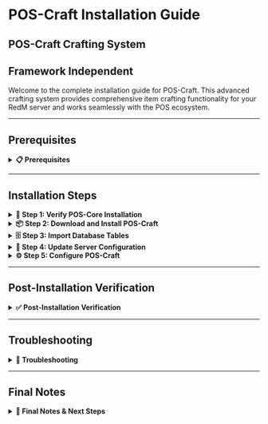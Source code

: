 # POS-Craft Installation Guide

## POS-Craft Crafting System

## Framework Independent

Welcome to the complete installation guide for POS-Craft. This advanced crafting system provides comprehensive item crafting functionality for your RedM server and works seamlessly with the POS ecosystem.

***

## Prerequisites
<details>

<summary><strong>📋 Prerequisites</strong></summary>

Before beginning the installation process, ensure you have:

* **POS-Core** properly installed and running (required)
* **Server access** with file modification permissions
* **Keymaster** access for script downloads
* **Recent server backup** (highly recommended)
* **Database access** for table import

{% hint style="danger" %}
**Critical Requirement**: POS-Core must be installed before POS-Craft. POS-Craft depends on POS-Core for core functionality.
{% endhint %}

</details>

***

## Installation Steps

<details>

<summary><strong>🚀 Step 1: Verify POS-Core Installation</strong></summary>

Before installing POS-Craft, ensure POS-Core is properly installed:

1. Navigate to your `resources/[POS]/` folder
2. Verify that `POS-Core` folder exists
3. Check that POS-Core is running without errors in your server console

```
resources/
└── [POS]/
   └── POS-Core/        ← This must exist
```

{% hint style="warning" %}
**Important**: If POS-Core is not installed, please install it first before proceeding with POS-Craft.
{% endhint %}

</details>

<details>

<summary><strong>📦 Step 2: Download and Install POS-Craft</strong></summary>

Download and install the POS-Craft script:

1. Access your **Keymaster** account
2. Download the **POS-Craft** script
3. Extract the downloaded files
4. Place the `POS-Craft` folder inside your `[POS]` directory

```
[POS]/
├── POS-Core/
└── POS-Craft/          ← Add this folder
```

</details>

<details>

<summary><strong>🗄️ Step 3: Import Database Tables</strong></summary>

{% hint style="danger" %}
**Critical Database Step**: The script requires specific database tables to function properly.
{% endhint %}

Import the required database structure:

1. Navigate to the `[POS]/POS-Craft/sql/` folder
2. **Open** your database management tool (phpMyAdmin, HeidiSQL, etc.)
3. **Select** your server's database
4. **Import** or **execute** the SQL file(s) found in the sql folder

```sql
-- Example: Execute the SQL file in your database
-- This will create the necessary tables for POS-Craft
```

{% hint style="info" %}
**Database Tools**: You can use phpMyAdmin, HeidiSQL, MySQL Workbench, or the command line to execute the SQL files.
{% endhint %}

**Verify Database Import:**

* Check that new tables have been created in your database
* Look for tables with names starting with `pos_craft_` or similar
* Ensure no errors occurred during the import process

</details>

<details>

<summary><strong>🔧 Step 4: Update Server Configuration</strong></summary>

Configure your server.cfg with the proper load order:

1. Open your `server.cfg` file
2. **Add** `ensure POS-Craft` after POS-Core:

```cfg
# POS Scripts
ensure POS-Core
ensure POS-Craft         ← Add this line here
```

{% hint style="warning" %}
**Load Order is Critical:** Make sure POS-Craft loads after POS-Core but can load before or after other POS scripts.
{% endhint %}

</details>

<details>

<summary><strong>⚙️ Step 5: Configure POS-Craft</strong></summary>

Configure POS-Craft to your liking:

1. Navigate to `resources/[POS]/POS-Craft/shared/config.lua`
2. **Review** and **modify** the configuration settings as needed
3. **Configure** the following key settings:
   * **Crafting Locations**: Set up crafting stations and their positions
   * **Job Requirements**: Configure which jobs can access specific crafting stations
   * **Recipes**: Define crafting recipes and requirements
   * **Categories**: Organize crafting items into categories
   * **Discord Webhooks**: Set up logging for crafting activities
4. **Save** your changes
5. **Navigate** to `resources/[POS]/POS-Craft/shared/config.js`
6. **Configure** the language settings.

{% hint style="info" %}
**Configuration**: Review all available options in both config files and adjust them to match your server's needs. This includes crafting locations, job requirements, recipes, and UI language settings.
{% endhint %}

</details>

***

## Post-Installation Verification
<details>

<summary><strong>✅ Post-Installation Verification</strong></summary>

#### Testing Your Installation

1. **Start your server** and monitor the console for errors
2. **Join with a test character** and verify:
   * No console errors related to POS-Craft
   * POS-Core integration working properly
   * Database connections established
   * Crafting stations respond to interactions
   * Crafting UI opens correctly
   * Recipes function as configured

#### Common Success Indicators

* ✅ No console errors related to POS-Craft
* ✅ POS-Core integration messages appear in console
* ✅ Database tables are accessible
* ✅ Crafting stations appear at configured locations
* ✅ Crafting UI opens and functions correctly
* ✅ Items can be crafted according to recipes
* ✅ Job restrictions work properly
* ✅ Discord webhooks send notifications (if configured)
* ✅ Server starts without POS-Craft related errors

</details>

***

## Troubleshooting

<details>

<summary><strong>🔧 Troubleshooting</strong></summary>

#### Common Issues

**Console Errors About Load Order**

* Verify POS-Craft is loaded after POS-Core
* Check that POS-Core is running without errors

**Database Connection Issues**

* Confirm database settings are properly configured
* Check that all SQL files were imported successfully
* Verify database tables exist and have correct permissions

**POS-Core Integration Issues**

* Ensure POS-Core is properly installed and running
* Check that POS-Core loads before POS-Craft
* Verify POS-Core configuration is correct

**Crafting UI Not Opening**

* Check config.lua for proper crafting station settings
* Verify position coordinates are correct
* Test with different interaction methods
* Ensure client-side scripts are loading correctly

**Recipe Issues**

* Verify recipe configuration in config.lua
* Check that required items exist in your server's item database
* Test with different recipe combinations
* Ensure crafting requirements are met

**Job Restrictions Not Working**

* Check job configuration in crafting stations
* Verify job names match your server's job system
* Test with different job grades and permissions

**Discord Webhook Issues**

* Verify webhook URL is correct and active
* Check Discord server permissions
* Test webhook functionality independently

#### Getting Support

If you encounter issues not covered here:

1. **Check Console**: Look for specific error messages
2. **Verify Steps**: Ensure each installation step was completed
3. **Check POS-Core**: Ensure POS-Core is working properly
4. **Test Database**: Verify database operations are working
5. **Contact Support**: Reach out with console logs and specific error descriptions

</details>

***

## Final Notes 

<details>

<summary><strong>📝 Final Notes & Next Steps</strong></summary>

{% hint style="success" %}
**Installation Complete!**\
Your POS-Craft crafting system is now installed and ready for use.
{% endhint %}

#### Important Reminders

* POS-Craft depends on POS-Core - ensure it's always running
* Keep your database backup safe for recovery purposes
* Monitor server performance after installation
* Regular backups are essential for server stability
* Test crafting functionality thoroughly before going live

#### Next Steps

* Configure crafting recipes to match your server's economy
* Set up crafting stations at appropriate locations
* Configure job requirements for different crafting categories
* Set up Discord webhook notifications for crafting activities
* Train your staff on the new crafting system
* Review documentation for advanced configuration options

Your RedM server now has a powerful crafting system that integrates seamlessly with the POS ecosystem!

</details>